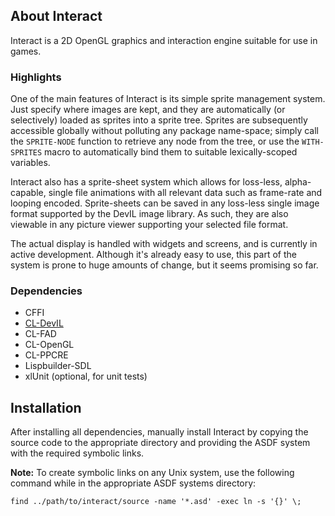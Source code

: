 ## About Interact

Interact is a 2D OpenGL graphics and interaction engine suitable for use
in games.

### Highlights

One of the main features of Interact is its simple sprite management
system. Just specify where images are kept, and they are automatically
(or selectively) loaded as sprites into a sprite tree. Sprites are
subsequently accessible globally without polluting any package
name-space; simply call the `SPRITE-NODE` function to retrieve any node
from the tree, or use the `WITH-SPRITES` macro to automatically bind
them to suitable lexically-scoped variables.

Interact also has a sprite-sheet system which allows for loss-less,
alpha-capable, single file animations with all relevant data such as
frame-rate and looping encoded. Sprite-sheets can be saved in any
loss-less single image format supported by the DevIL image library. As
such, they are also viewable in any picture viewer supporting your
selected file format.

The actual display is handled with widgets and screens, and is
currently in active development. Although it's already easy to use,
this part of the system is prone to huge amounts of change, but it
seems promising so far.

### Dependencies

* CFFI
* [CL-DevIL](https://github.com/sykopomp/cl-devil "Sykopomp's CL-DevIL")
* CL-FAD
* CL-OpenGL
* CL-PPCRE
* Lispbuilder-SDL
* xlUnit (optional, for unit tests)

## Installation

After installing all dependencies, manually install Interact by copying
the source code to the appropriate directory and providing the ASDF
system with the required symbolic links.

__Note:__ To create symbolic links on any Unix system, use the following
command while in the appropriate ASDF systems directory:

`find ../path/to/interact/source -name '*.asd' -exec ln -s '{}' \;`
